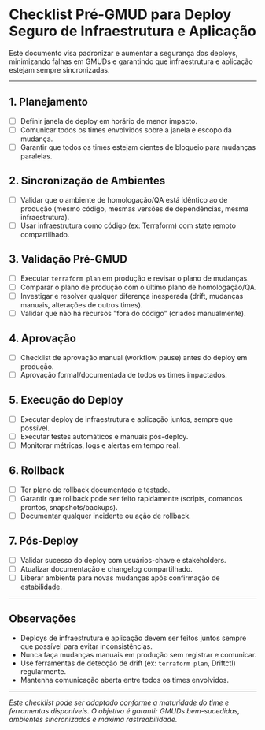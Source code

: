 # Checklist Pré-GMUD para Deploy Seguro de Infraestrutura e Aplicação

Este documento visa padronizar e aumentar a segurança dos deploys, minimizando falhas em GMUDs e garantindo que infraestrutura e aplicação estejam sempre sincronizadas.

---

## 1. Planejamento
- [ ] Definir janela de deploy em horário de menor impacto.
- [ ] Comunicar todos os times envolvidos sobre a janela e escopo da mudança.
- [ ] Garantir que todos os times estejam cientes de bloqueio para mudanças paralelas.

## 2. Sincronização de Ambientes
- [ ] Validar que o ambiente de homologação/QA está idêntico ao de produção (mesmo código, mesmas versões de dependências, mesma infraestrutura).
- [ ] Usar infraestrutura como código (ex: Terraform) com state remoto compartilhado.

## 3. Validação Pré-GMUD
- [ ] Executar `terraform plan` em produção e revisar o plano de mudanças.
- [ ] Comparar o plano de produção com o último plano de homologação/QA.
- [ ] Investigar e resolver qualquer diferença inesperada (drift, mudanças manuais, alterações de outros times).
- [ ] Validar que não há recursos "fora do código" (criados manualmente).

## 4. Aprovação
- [ ] Checklist de aprovação manual (workflow pause) antes do deploy em produção.
- [ ] Aprovação formal/documentada de todos os times impactados.

## 5. Execução do Deploy
- [ ] Executar deploy de infraestrutura e aplicação juntos, sempre que possível.
- [ ] Executar testes automáticos e manuais pós-deploy.
- [ ] Monitorar métricas, logs e alertas em tempo real.

## 6. Rollback
- [ ] Ter plano de rollback documentado e testado.
- [ ] Garantir que rollback pode ser feito rapidamente (scripts, comandos prontos, snapshots/backups).
- [ ] Documentar qualquer incidente ou ação de rollback.

## 7. Pós-Deploy
- [ ] Validar sucesso do deploy com usuários-chave e stakeholders.
- [ ] Atualizar documentação e changelog compartilhado.
- [ ] Liberar ambiente para novas mudanças após confirmação de estabilidade.

---

## Observações
- Deploys de infraestrutura e aplicação devem ser feitos juntos sempre que possível para evitar inconsistências.
- Nunca faça mudanças manuais em produção sem registrar e comunicar.
- Use ferramentas de detecção de drift (ex: `terraform plan`, Driftctl) regularmente.
- Mantenha comunicação aberta entre todos os times envolvidos.

---

*Este checklist pode ser adaptado conforme a maturidade do time e ferramentas disponíveis. O objetivo é garantir GMUDs bem-sucedidas, ambientes sincronizados e máxima rastreabilidade.*
